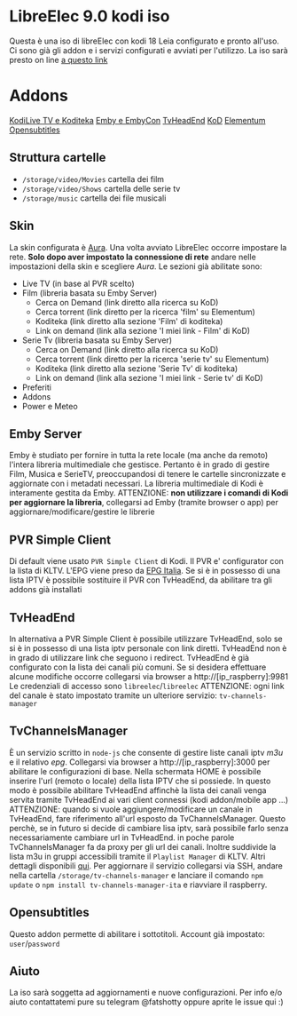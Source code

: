 # LibreElec 9.0 kodi iso

Questa è una iso di libreElec con kodi 18 Leia configurato e pronto all'uso. Ci sono già gli addon e i servizi configurati e avviati per l'utilizzo.
La iso sarà presto on line [a questo link](about:blank)


# Addons

[KodiLive TV e Koditeka](http://kodilive.eu)
[Emby e EmbyCon](https://emby.media/)
[TvHeadEnd](https://tvheadend.org/)
[KoD](https://kodiondemand.github.io/)
[Elementum](https://howtomediacenter.com/en/install-elementum-kodi/)
[Opensubtitles](https://www.opensubtitles.org/it/it)

## Struttura cartelle

- `/storage/video/Movies`
cartella dei film
- `/storage/video/Shows`
cartella delle serie tv
- `/storage/music`
cartella dei file musicali

## Skin
La skin configurata è [Aura](https://kodi.tv/addon/skins/aura).
Una volta avviato LibreElec occorre impostare la rete. **Solo dopo aver impostato la connessione di rete** andare nelle impostazioni della skin e scegliere *Aura*.
Le sezioni già abilitate sono:

- Live TV (in base al PVR scelto)
- Film (libreria basata su Emby Server)
   - Cerca on Demand (link diretto alla ricerca su KoD)
   - Cerca torrent (link diretto per la ricerca 'film' su Elementum)
   - Koditeka (link diretto alla sezione 'Film' di koditeka)
   - Link on demand (link alla sezione 'I miei link - Film' di KoD)
 - Serie Tv (libreria basata su Emby Server)
    - Cerca on Demand (link diretto alla ricerca su KoD)
   - Cerca torrent (link diretto per la ricerca 'serie tv' su Elementum)
   - Koditeka (link diretto alla sezione 'Serie Tv' di koditeka)
   - Link on demand (link alla sezione 'I miei link - Serie tv' di KoD)
 - Preferiti
 - Addons
 - Power e Meteo


## Emby Server
Emby è studiato per fornire in tutta la rete locale (ma anche da remoto) l'intera libreria multimediale che gestisce. Pertanto è in grado di gestire Film, Musica e SerieTV, preoccupandosi di tenere le cartelle sincronizzate e aggiornate con i metadati necessari.
La libreria multimediale di Kodi è interamente gestita da Emby.
ATTENZIONE: **non utilizzare i comandi di Kodi per aggiornare la libreria**, collegarsi ad Emby (tramite browser o app) per aggiornare/modificare/gestire le librerie


## PVR Simple Client
Di default viene usato `PVR Simple Client` di Kodi. Il PVR e' configurator con la lista di KLTV. L'EPG viene preso da [EPG Italia](http://epgitalia.it).
Se si è in possesso di una lista IPTV è possibile sostituire il PVR con TvHeadEnd, da abilitare tra gli addons già installati


## TvHeadEnd
In alternativa a PVR Simple Client è possibile utilizzare TvHeadEnd, solo se si è in possesso di una lista iptv personale con link diretti. TvHeadEnd non è in grado di utilizzare link che seguono i redirect.
TvHeadEnd è già configurato con la lista dei canali più comuni. Se si desidera effettuare alcune modifiche occorre collegarsi via browser a http://[ip_raspberry]:9981
Le credenziali di accesso sono `libreelec`/`libreelec`
ATTENZIONE: ogni link del canale è stato impostato tramite un ulteriore servizio: `tv-channels-manager`


## TvChannelsManager
È un servizio scritto in `node-js` che consente di gestire liste canali iptv _m3u_ e il relativo _epg_.
Collegarsi via browser a http://[ip_raspberry]:3000 per abilitare le configurazioni di base.
Nella schermata HOME è possibile inserire l'url (remoto o locale) della lista IPTV che si possiede. In questo modo è possibile abilitare TvHeadEnd affinchè la lista dei canali venga servita tramite TvHeadEnd ai vari client connessi (kodi addon/mobile app ...)
ATTENZIONE: quando si vuole aggiungere/modificare un canale in TvHeadEnd, fare riferimento all'url esposto da TvChannelsManager. Questo perchè, se in futuro si decide di cambiare lisa iptv, sarà possibile farlo senza necessariamente cambiare url in TvHeadEnd.
in poche parole TvChannelsManager fa da proxy per gli url dei canali.
Inoltre suddivide la lista m3u in gruppi accessibili tramite il `Playlist Manager` di KLTV.
Altri dettagli disponibili [qui](https://www.npmjs.com/package/tv-channels-manager-ita).
Per aggiornare il servizio collegarsi via SSH, andare nella cartella `/storage/tv-channels-manager` e lanciare il comando `npm update` o `npm install tv-channels-manager-ita` e riavviare il raspberry.

## Opensubtitles
Questo addon permette di abilitare i sottotitoli. Account già impostato: `user`/`password`



## Aiuto
La iso sarà soggetta ad aggiornamenti e nuove configurazioni.
Per info e/o aiuto contattatemi pure su telegram @fatshotty oppure aprite le issue qui :)
